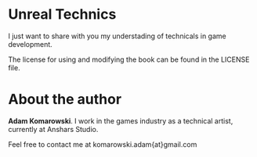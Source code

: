 
# Unreal Technics

I just want to share with you my understading of technicals in game development.

The license for using and modifying the book can be found in the LICENSE file.

# About the author

__Adam Komarowski__. I work in the games industry as a technical artist, currently at Anshars&nbsp;Studio.

Feel free to contact me at komarowski.adam{at}gmail.com
